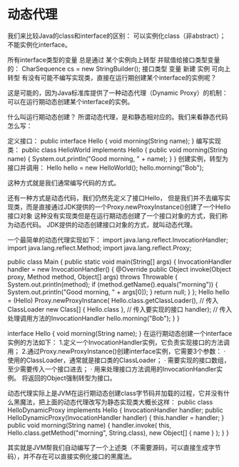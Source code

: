 # 动态代理
我们来比较Java的class和interface的区别：
可以实例化class（非abstract）；
不能实例化interface。

所有interface类型的变量 总是通过 某个实例向上转型 并赋值给接口类型变量的：
CharSequence cs = new StringBuilder();
接口类型     变量  新建   实例 可向上转型
有没有可能不编写实现类，直接在运行期创建某个interface的实例呢？

这是可能的，因为Java标准库提供了一种动态代理（Dynamic Proxy）的机制：可以在运行期动态创建某个interface的实例。

什么叫运行期动态创建？
所谓动态代理，是和静态相对应的。我们来看静态代码怎么写：

定义接口：
public interface Hello {
    void morning(String name);
}
编写实现类：
public class HelloWorld implements Hello {
    public void morning(String name) {
        System.out.println("Good morning, " + name);
    }
}
创建实例，转型为接口并调用：
Hello hello = new HelloWorld();
hello.morning("Bob");

这种方式就是我们通常编写代码的方式。

还有一种方式是动态代码，我们仍然先定义了接口Hello，
但是我们并不去编写实现类，而是直接通过JDK提供的一个Proxy.newProxyInstance()创建了一个Hello接口对象
这种没有实现类但是在运行期动态创建了一个接口对象的方式，我们称为动态代码。
JDK提供的动态创建接口对象的方式，就叫动态代理。

一个最简单的动态代理实现如下：
import java.lang.reflect.InvocationHandler;
import java.lang.reflect.Method;
import java.lang.reflect.Proxy;

public class Main {
    public static void main(String[] args) {
        InvocationHandler handler = new InvocationHandler() {
            @Override
            public Object invoke(Object proxy, Method method, Object[] args) throws Throwable {
                System.out.println(method);
                if (method.getName().equals("morning")) {
                    System.out.println("Good morning, " + args[0]);
                }
                return null;
            }
        };
        Hello hello = (Hello) Proxy.newProxyInstance(
            Hello.class.getClassLoader(), // 传入ClassLoader
            new Class[] { Hello.class }, // 传入要实现的接口
            handler); // 传入处理调用方法的InvocationHandler
        hello.morning("Bob");
    }
}

interface Hello {
    void morning(String name);
}
在运行期动态创建一个interface实例的方法如下：
1.定义一个InvocationHandler实例，它负责实现接口的方法调用；
2.通过Proxy.newProxyInstance()创建interface实例，它需要3个参数：
· 使用的ClassLoader，通常就是接口类的ClassLoader；
· 需要实现的接口数组，至少需要传入一个接口进去；
· 用来处理接口方法调用的InvocationHandler实例。
将返回的Object强制转型为接口。

动态代理实际上是JVM在运行期动态创建class字节码并加载的过程，它并没有什么黑魔法，把上面的动态代理改写为静态实现类大概长这样：
public class HelloDynamicProxy implements Hello {
    InvocationHandler handler;
    public HelloDynamicProxy(InvocationHandler handler) {
        this.handler = handler;
    }
    public void morning(String name) {
        handler.invoke(
           this,
           Hello.class.getMethod("morning", String.class),
           new Object[] { name }
        );
    }
}

其实就是JVM帮我们自动编写了一个上述类（不需要源码，可以直接生成字节码），并不存在可以直接实例化接口的黑魔法。































































